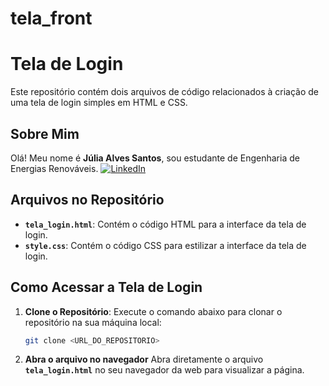 # tela_front

# Tela de Login

Este repositório contém dois arquivos de código relacionados à criação de uma tela de login simples em HTML e CSS.

## Sobre Mim

Olá! Meu nome é **Júlia Alves Santos**, sou estudante de Engenharia de Energias Renováveis.
[![LinkedIn](https://img.shields.io/badge/-LinkedIn-blue?logo=linkedin&logoColor=white&style=social)](https://www.linkedin.com/in/seu-perfil)


## Arquivos no Repositório

- **`tela_login.html`**: Contém o código HTML para a interface da tela de login.
- **`style.css`**: Contém o código CSS para estilizar a interface da tela de login.

## Como Acessar a Tela de Login

1. **Clone o Repositório**:
   Execute o comando abaixo para clonar o repositório na sua máquina local:
   ```bash
   git clone <URL_DO_REPOSITORIO>

2. **Abra o arquivo no navegador**
  Abra diretamente o arquivo **`tela_login.html`** no seu navegador da web para visualizar a página.

